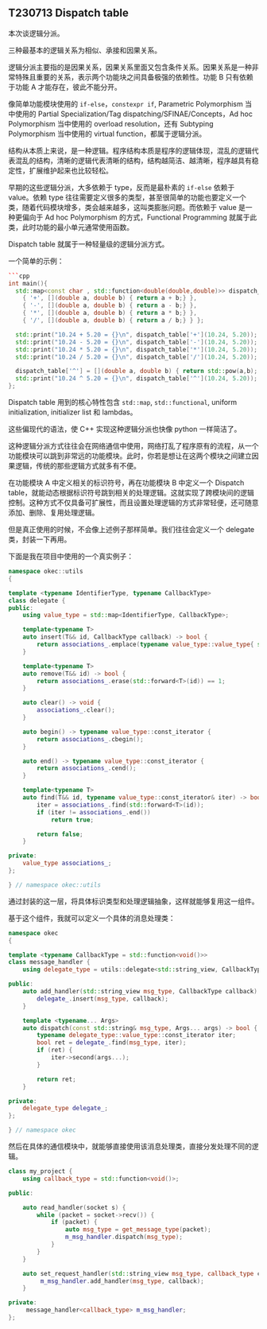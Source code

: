 ## T230713 Dispatch table
本次谈逻辑分派。

三种最基本的逻辑关系为相似、承接和因果关系。

逻辑分派主要指的是因果关系，因果关系里面又包含条件关系。因果关系是一种非常特殊且重要的关系，表示两个功能块之间具备极强的依赖性。功能 B 只有依赖于功能 A 才能存在，彼此不能分开。

像简单功能模块使用的 `if-else`，`constexpr if`,   Parametric Polymorphism 当中使用的 Partial Specialization/Tag dispatching/SFINAE/Concepts，Ad hoc Polymorphism 当中使用的 overload resolution，还有 Subtyping Polymorphism 当中使用的 virtual function，都属于逻辑分派。

结构从本质上来说，是一种逻辑。程序结构本质是程序的逻辑体现，混乱的逻辑代表混乱的结构，清晰的逻辑代表清晰的结构，结构越简洁、越清晰，程序越具有稳定性，扩展维护起来也比较轻松。

早期的这些逻辑分派，大多依赖于 type，反而是最朴素的 `if-else` 依赖于 value。依赖 type 往往需要定义很多的类型，甚至很简单的功能也要定义一个类，随着代码模块增多，类会越来越多，这叫类膨胀问题。而依赖于 value 是一种更偏向于 Ad hoc Polymorphism 的方式，Functional Programming 就属于此类，此时功能的最小单元通常使用函数。

Dispatch table 就属于一种轻量级的逻辑分派方式。

一个简单的示例：

```cpp
```cpp
int main(){
  std::map<const char , std::function<double(double,double)>> dispatch_table{
    { '+', [](double a, double b) { return a + b;} },
    { '-', [](double a, double b) { return a - b;} },
    { '*', [](double a, double b) { return a * b;} },
    { '/', [](double a, double b) { return a / b;} } };

  std::print("10.24 + 5.20 = {}\n", dispatch_table['+'](10.24, 5.20));
  std::print("10.24 - 5.20 = {}\n", dispatch_table['-'](10.24, 5.20));
  std::print("10.24 * 5.20 = {}\n", dispatch_table['*'](10.24, 5.20));
  std::print("10.24 / 5.20 = {}\n", dispatch_table['/'](10.24, 5.20));

  dispatch_table['^'] = [](double a, double b) { return std::pow(a,b); };
  std::print("10.24 ^ 5.20 = {}\n", dispatch_table['^'](10.24, 5.20));
};
```

Dispatch table 用到的核心特性包含 `std::map`, `std::functional`, uniform initialization, initializer list 和 lambdas。

这些偏现代的语法，使 C++ 实现这种逻辑分派也快像 python 一样简洁了。

这种逻辑分派方式往往会在网络通信中使用，网络打乱了程序原有的流程，从一个功能模块可以跳到非常远的功能模块。此时，你若是想让在这两个模块之间建立因果逻辑，传统的那些逻辑方式就多有不便。

在功能模块 A 中定义相关的标识符号，再在功能模块 B 中定义一个 Dispatch table，就能动态根据标识符号跳到相关的处理逻辑。这就实现了跨模块间的逻辑控制。这种方式不仅具备可扩展性，而且设置处理逻辑的方式非常轻便，还可随意添加、删除、复用处理逻辑。

但是真正使用的时候，不会像上述例子那样简单。我们往往会定义一个 delegate 类，封装一下再用。

下面是我在项目中使用的一个真实例子：

```cpp
namespace okec::utils 
{

template <typename IdentifierType, typename CallbackType>
class delegate {
public:
	using value_type = std::map<IdentifierType, CallbackType>;

	template<typename T>
	auto insert(T&& id, CallbackType callback) -> bool {
		return associations_.emplace(typename value_type::value_type{ std::forward<T>(id), callback }).second;
	}

	template<typename T>
	auto remove(T&& id) -> bool {
		return associations_.erase(std::forward<T>(id)) == 1;
	}

	auto clear() -> void {
		associations_.clear();
	}

	auto begin() -> typename value_type::const_iterator {
		return associations_.cbegin();
	}

	auto end() -> typename value_type::const_iterator {
		return associations_.cend();
	}

	template<typename T>
	auto find(T&& id, typename value_type::const_iterator& iter) -> bool {
		iter = associations_.find(std::forward<T>(id));
		if (iter != associations_.end())
			return true;

		return false;
	}

private:
	value_type associations_;
};

} // namespace okec::utils
```

通过封装的这一层，将具体标识类型和处理逻辑抽象，这样就能够复用这一组件。

基于这个组件，我就可以定义一个具体的消息处理类：

```cpp
namespace okec
{

template <typename CallbackType = std::function<void()>>
class message_handler {
	using delegate_type = utils::delegate<std::string_view, CallbackType>;

public:
	auto add_handler(std::string_view msg_type, CallbackType callback) -> void {
		delegate_.insert(msg_type, callback);
	}

	template <typename... Args>
	auto dispatch(const std::string& msg_type, Args... args) -> bool {
		typename delegate_type::value_type::const_iterator iter;
		bool ret = delegate_.find(msg_type, iter);
		if (ret) {
			iter->second(args...);
		}

		return ret;
	}

private:
	delegate_type delegate_;
};

} // namespace okec
```

然后在具体的通信模块中，就能够直接使用该消息处理类，直接分发处理不同的逻辑。

```cpp
class my_project {
    using callback_type = std::function<void()>;

public:

	auto read_handler(socket s) {
		while (packet = socket->recv()) {
			if (packet) {
	            auto msg_type = get_message_type(packet);
	            m_msg_handler.dispatch(msg_type);
	        }
		}
	}

	auto set_request_handler(std::string_view msg_type, callback_type callback) -> void {
		 m_msg_handler.add_handler(msg_type, callback);
	}

private:
	 message_handler<callback_type> m_msg_handler;
};
```